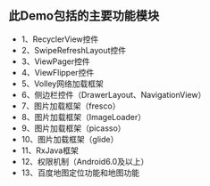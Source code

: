 ## 此Demo包括的主要功能模块
* 1、RecyclerView控件                                    
* 2、SwipeRefreshLayout控件
* 3、ViewPager控件
* 4、ViewFlipper控件
* 5、Volley网络加载框架
* 6、侧边栏控件（DrawerLayout、NavigationView）
* 7、图片加载框架（fresco）
* 8、图片加载框架（ImageLoader）
* 9、图片加载框架（picasso）
* 10、图片加载框架（glide）
* 11、RxJava框架
* 12、权限机制（Android6.0及以上）
* 13、百度地图定位功能和地图功能
